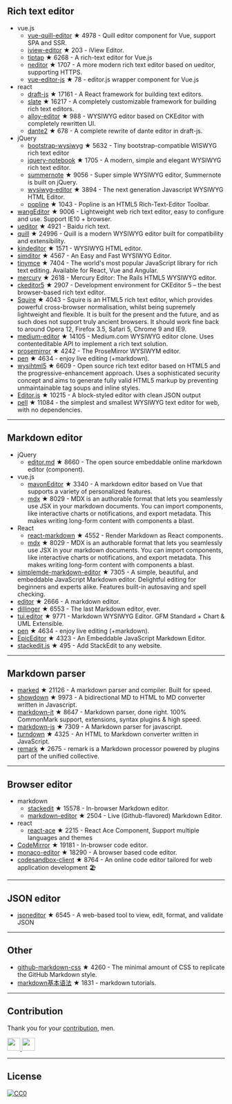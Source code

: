 ## Rich text editor- vue.js  - [vue-quill-editor](https://github.com/surmon-china/vue-quill-editor) ★ 4978 - Quill editor component for Vue, support SPA and SSR.  - [iview-editor](https://github.com/iview/iview-editor) ★ 203 - iView Editor.  - [tiptap](https://github.com/heyscrumpy/tiptap) ★ 6268 - A rich-text editor for Vue.js  - [neditor](https://github.com/notadd/neditor) ★ 1707 - A more modern rich text editor based on ueditor, supporting HTTPS.  - [vue-editor-js](https://github.com/ChangJoo-Park/vue-editor-js) ★ 78 - editor.js wrapper component for Vue.js- react  - [draft-js](https://github.com/facebook/draft-js) ★ 17161 - A React framework for building text editors.  - [slate](https://github.com/ianstormtaylor/slate) ★ 16217 - A completely customizable framework for building rich text editors.  - [alloy-editor](https://github.com/liferay/alloy-editor/) ★ 988 - WYSIWYG editor based on CKEditor with completely rewritten UI.  - [dante2](https://github.com/michelson/dante2) ★ 678 - A complete rewrite of dante editor in draft-js.- jQuery  - [bootstrap-wysiwyg](https://github.com/mindmup/bootstrap-wysiwyg/) ★ 5632 - Tiny bootstrap-compatible WISWYG rich text editor  - [jquery-notebook](https://github.com/raphaelcruzeiro/jquery-notebook) ★ 1705 - A modern, simple and elegant WYSIWYG rich text editor.  - [summernote](https://github.com/summernote/summernote) ★ 9056 - Super simple WYSIWYG editor, Summernote is built on jQuery.  - [wysiwyg-editor](https://github.com/froala/wysiwyg-editor) ★ 3894 - The next generation Javascript WYSIWYG HTML Editor.  - [popline](https://github.com/kenshin54/popline) ★ 1043 - Popline is an HTML5 Rich-Text-Editor Toolbar.- [wangEditor](https://github.com/wangfupeng1988/wangEditor) ★ 9006 - Lightweight web rich text editor, easy to configure and use. Support IE10 + browser.- [ueditor](https://github.com/fex-team/ueditor) ★ 4921 - Baidu rich text.- [quill](https://github.com/quilljs/quill) ★ 24996 - Quill is a modern WYSIWYG editor built for compatibility and extensibility.- [kindeditor](https://github.com/kindsoft/kindeditor) ★ 1571 - WYSIWYG HTML editor.- [simditor](https://github.com/mycolorway/simditor) ★ 4567 - An Easy and Fast WYSIWYG Editor.- [tinymce](https://github.com/tinymce/tinymce) ★ 7404 - The world's most popular JavaScript library for rich text editing. Available for React, Vue and Angular.- [mercury](https://github.com/jejacks0n/mercury) ★ 2618 - Mercury Editor: The Rails HTML5 WYSIWYG editor.- [ckeditor5](https://github.com/ckeditor/ckeditor5) ★ 2907 - Development environment for CKEditor 5 – the best browser-based rich text editor.- [Squire](https://github.com/neilj/Squire) ★ 4043 - Squire is an HTML5 rich text editor, which provides powerful cross-browser normalisation, whilst being supremely lightweight and flexible. It is built for the present and the future, and as such does not support truly ancient browsers. It should work fine back to around Opera 12, Firefox 3.5, Safari 5, Chrome 9 and IE9.- [medium-editor](https://github.com/yabwe/medium-editor) ★ 14105 - Medium.com WYSIWYG editor clone. Uses contenteditable API to implement a rich text solution.- [prosemirror](https://github.com/ProseMirror/prosemirror) ★ 4242 - The ProseMirror WYSIWYM editor.- [pen](https://github.com/sofish/pen) ★ 4634 - enjoy live editing (+markdown).- [wysihtml5](https://github.com/xing/wysihtml5) ★ 6609 - Open source rich text editor based on HTML5 and the progressive-enhancement approach. Uses a sophisticated security concept and aims to generate fully valid HTML5 markup by preventing unmaintainable tag soups and inline styles.- [Editor.js](https://github.com/codex-team/editor.js) ★ 10215 - A block-styled editor with clean JSON output- [pell](https://github.com/jaredreich/pell) ★ 11084 - the simplest and smallest WYSIWYG text editor for web, with no dependencies.---## Markdown editor- jQuery  - [editor.md](https://github.com/pandao/editor.md) ★ 8660 - The open source embeddable online markdown editor (component).- vue.js  - [mavonEditor](https://github.com/hinesboy/mavonEditor) ★ 3340 -  A markdown editor based on Vue that supports a variety of personalized features.  - [mdx](https://github.com/mdx-js/mdx) ★ 8029 - MDX is an authorable format that lets you seamlessly use JSX in your markdown documents. You can import components, like interactive charts or notifications, and export metadata. This makes writing long-form content with components a blast.- React  - [react-markdown](https://github.com/rexxars/react-markdown) ★ 4552 - Render Markdown as React components.  - [mdx](https://github.com/mdx-js/mdx) ★ 8029 - MDX is an authorable format that lets you seamlessly use JSX in your markdown documents. You can import components, like interactive charts or notifications, and export metadata. This makes writing long-form content with components a blast.- [simplemde-markdown-editor](https://github.com/sparksuite/simplemde-markdown-editor) ★ 7305 -  A simple, beautiful, and embeddable JavaScript Markdown editor. Delightful editing for beginners and experts alike. Features built-in autosaving and spell checking.- [editor](https://github.com/lepture/editor) ★ 2666 - A markdown editor.- [dillinger](https://github.com/joemccann/dillinger) ★ 6553 - The last Markdown editor, ever.- [tui.editor](https://github.com/nhnent/tui.editor) ★ 9771 - Markdown WYSIWYG Editor. GFM Standard + Chart & UML Extensible.- [pen](https://github.com/sofish/pen) ★ 4634 - enjoy live editing (+markdown).- [EpicEditor](https://github.com/OscarGodson/EpicEditor) ★ 4323 - An Embeddable JavaScript Markdown Editor.- [stackedit.js](https://github.com/benweet/stackedit.js) ★ 495 - Add StackEdit to any website.---## Markdown parser- [marked](https://github.com/markedjs/marked) ★ 21126 - A markdown parser and compiler. Built for speed.- [showdown](https://github.com/showdownjs/showdown) ★ 9973 - A bidirectional MD to HTML to MD converter written in Javascript.- [markdown-it](https://github.com/markdown-it/markdown-it) ★ 8647 - Markdown parser, done right. 100% CommonMark support, extensions, syntax plugins & high speed.- [markdown-js](https://github.com/evilstreak/markdown-js) ★ 7309 - A Markdown parser for javascript.- [turndown](https://github.com/domchristie/turndown) ★ 4325 - An HTML to Markdown converter written in JavaScript.- [remark](https://github.com/remarkjs/remark) ★ 2675 - remark is a Markdown processor powered by plugins part of the unified collective.---## Browser editor- markdown  - [stackedit](https://github.com/benweet/stackedit) ★ 15578 - In-browser Markdown editor.  - [markdown-editor](https://github.com/jbt/markdown-editor) ★ 2504 - Live (Github-flavored) Markdown Editor.- react  - [react-ace](https://github.com/securingsincity/react-ace) ★ 2215 - React Ace Component, Support multiple languages and themes- [CodeMirror](https://github.com/codemirror/CodeMirror) ★ 19181 - In-browser code editor.- [monaco-editor](https://github.com/Microsoft/monaco-editor) ★ 18290 - A browser based code editor.- [codesandbox-client](https://github.com/codesandbox/codesandbox-client) ★ 8764 - An online code editor tailored for web application development 🏖️---## JSON editor- [jsoneditor](https://github.com/josdejong/jsoneditor) ★ 6545 - A web-based tool to view, edit, format, and validate JSON---## Other- [github-markdown-css](https://github.com/sindresorhus/github-markdown-css) ★ 4260 - The minimal amount of CSS to replicate the GitHub Markdown style.- [markdown基本语法](https://github.com/younghz/Markdown) ★ 1831 - markdown tutorials.---## ContributionThank you for your [contribution](https://github.com/xjh22222228/awesome-web-editor/issues), men.<a href="https://github.com/1c7/">  <img src="https://avatars1.githubusercontent.com/u/1804755?s=460&v=4" width="30px" height="30px" /></a><a href="https://github.com/ChangJoo-Park/">  <img src="https://avatars1.githubusercontent.com/u/1451365?s=460&v=4" width="30px" height="30px" /></a>---## License[![CC0](http://mirrors.creativecommons.org/presskit/buttons/88x31/svg/cc-zero.svg)](https://creativecommons.org/publicdomain/zero/1.0/)